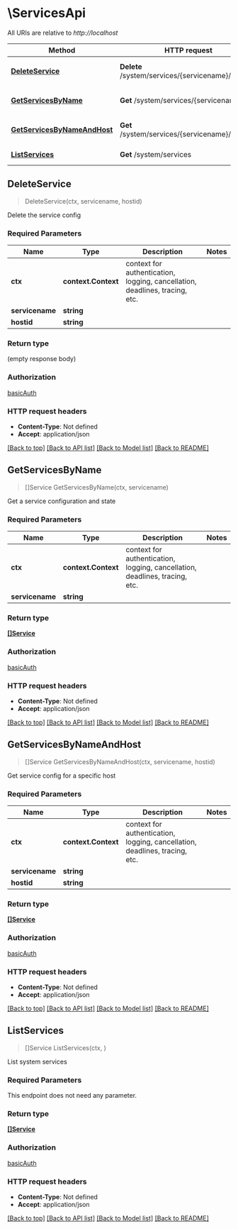 # \ServicesApi

All URIs are relative to *http://localhost*

Method | HTTP request | Description
------------- | ------------- | -------------
[**DeleteService**](ServicesApi.md#DeleteService) | **Delete** /system/services/{servicename}/{hostid} | Delete the service config
[**GetServicesByName**](ServicesApi.md#GetServicesByName) | **Get** /system/services/{servicename} | Get a service configuration and state
[**GetServicesByNameAndHost**](ServicesApi.md#GetServicesByNameAndHost) | **Get** /system/services/{servicename}/{hostid} | Get service config for a specific host
[**ListServices**](ServicesApi.md#ListServices) | **Get** /system/services | List system services



## DeleteService

> DeleteService(ctx, servicename, hostid)

Delete the service config

### Required Parameters


Name | Type | Description  | Notes
------------- | ------------- | ------------- | -------------
**ctx** | **context.Context** | context for authentication, logging, cancellation, deadlines, tracing, etc.
**servicename** | **string**|  | 
**hostid** | **string**|  | 

### Return type

 (empty response body)

### Authorization

[basicAuth](../README.md#basicAuth)

### HTTP request headers

- **Content-Type**: Not defined
- **Accept**: application/json

[[Back to top]](#) [[Back to API list]](../README.md#documentation-for-api-endpoints)
[[Back to Model list]](../README.md#documentation-for-models)
[[Back to README]](../README.md)


## GetServicesByName

> []Service GetServicesByName(ctx, servicename)

Get a service configuration and state

### Required Parameters


Name | Type | Description  | Notes
------------- | ------------- | ------------- | -------------
**ctx** | **context.Context** | context for authentication, logging, cancellation, deadlines, tracing, etc.
**servicename** | **string**|  | 

### Return type

[**[]Service**](Service.md)

### Authorization

[basicAuth](../README.md#basicAuth)

### HTTP request headers

- **Content-Type**: Not defined
- **Accept**: application/json

[[Back to top]](#) [[Back to API list]](../README.md#documentation-for-api-endpoints)
[[Back to Model list]](../README.md#documentation-for-models)
[[Back to README]](../README.md)


## GetServicesByNameAndHost

> []Service GetServicesByNameAndHost(ctx, servicename, hostid)

Get service config for a specific host

### Required Parameters


Name | Type | Description  | Notes
------------- | ------------- | ------------- | -------------
**ctx** | **context.Context** | context for authentication, logging, cancellation, deadlines, tracing, etc.
**servicename** | **string**|  | 
**hostid** | **string**|  | 

### Return type

[**[]Service**](Service.md)

### Authorization

[basicAuth](../README.md#basicAuth)

### HTTP request headers

- **Content-Type**: Not defined
- **Accept**: application/json

[[Back to top]](#) [[Back to API list]](../README.md#documentation-for-api-endpoints)
[[Back to Model list]](../README.md#documentation-for-models)
[[Back to README]](../README.md)


## ListServices

> []Service ListServices(ctx, )

List system services

### Required Parameters

This endpoint does not need any parameter.

### Return type

[**[]Service**](Service.md)

### Authorization

[basicAuth](../README.md#basicAuth)

### HTTP request headers

- **Content-Type**: Not defined
- **Accept**: application/json

[[Back to top]](#) [[Back to API list]](../README.md#documentation-for-api-endpoints)
[[Back to Model list]](../README.md#documentation-for-models)
[[Back to README]](../README.md)

